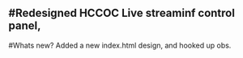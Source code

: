 #Redesigned HCCOC
 Live streaminf control panel, 
------
#Whats new?
Added a new index.html design, and hooked up obs.
